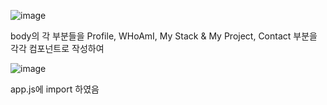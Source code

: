 ![image](https://github.com/user-attachments/assets/fbf37250-f2ea-423c-865b-b70fea820ffe)

body의 각 부분들을 Profile, WHoAmI, My Stack & My Project, Contact 부분을 각각 컴포넌트로 작성하여

![image](https://github.com/user-attachments/assets/8c7fc83b-3b79-4101-b306-de64c46997d7)

app.js에 import 하였음
